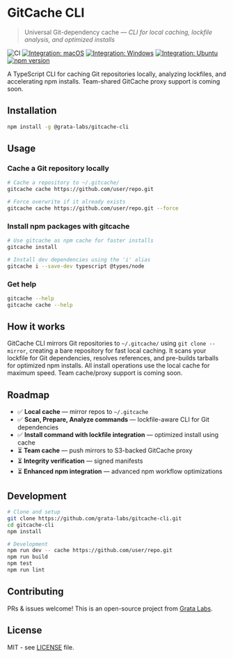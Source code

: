 # GitCache CLI

> Universal Git-dependency cache — _CLI for local caching, lockfile analysis, and optimized installs_

![CI](https://github.com/grata-labs/gitcache-cli/actions/workflows/ci.yml/badge.svg)
[![Integration: macOS](https://github.com/grata-labs/gitcache-cli/actions/workflows/integration-macos.yml/badge.svg)](https://github.com/grata-labs/gitcache-cli/actions/workflows/integration-macos.yml)
[![Integration: Windows](https://github.com/grata-labs/gitcache-cli/actions/workflows/integration-windows.yml/badge.svg)](https://github.com/grata-labs/gitcache-cli/actions/workflows/integration-windows.yml)
[![Integration: Ubuntu](https://github.com/grata-labs/gitcache-cli/actions/workflows/integration-ubuntu.yml/badge.svg)](https://github.com/grata-labs/gitcache-cli/actions/workflows/integration-ubuntu.yml)
[![npm version](https://badge.fury.io/js/@grata-labs%2Fgitcache-cli.svg)](https://badge.fury.io/js/@grata-labs%2Fgitcache-cli)

A TypeScript CLI for caching Git repositories locally, analyzing lockfiles, and accelerating npm installs. Team-shared GitCache proxy support is coming soon.

## Installation

```bash
npm install -g @grata-labs/gitcache-cli
```

## Usage

### Cache a Git repository locally

```bash
# Cache a repository to ~/.gitcache/
gitcache cache https://github.com/user/repo.git

# Force overwrite if it already exists
gitcache cache https://github.com/user/repo.git --force
```

### Install npm packages with gitcache

```bash
# Use gitcache as npm cache for faster installs
gitcache install

# Install dev dependencies using the 'i' alias
gitcache i --save-dev typescript @types/node
```

### Get help

```bash
gitcache --help
gitcache cache --help
```

## How it works

GitCache CLI mirrors Git repositories to `~/.gitcache/` using `git clone --mirror`, creating a bare repository for fast local caching. It scans your lockfile for Git dependencies, resolves references, and pre-builds tarballs for optimized npm installs. All install operations use the local cache for maximum speed. Team cache/proxy support is coming soon.

## Roadmap

- ✅ **Local cache** — mirror repos to `~/.gitcache`
- ✅ **Scan, Prepare, Analyze commands** — lockfile-aware CLI for Git dependencies
- ✅ **Install command with lockfile integration** — optimized install using cache
- ⏳ **Team cache** — push mirrors to S3-backed GitCache proxy
- ⏳ **Integrity verification** — signed manifests
- ⏳ **Enhanced npm integration** — advanced npm workflow optimizations

## Development

```bash
# Clone and setup
git clone https://github.com/grata-labs/gitcache-cli.git
cd gitcache-cli
npm install

# Development
npm run dev -- cache https://github.com/user/repo.git
npm run build
npm test
npm run lint
```

## Contributing

PRs & issues welcome! This is an open-source project from [Grata Labs](https://grata-labs.com).

## License

MIT - see [LICENSE](LICENSE) file.
